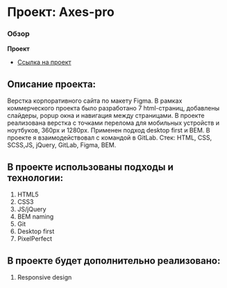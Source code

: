 # Проект: Axes-pro

### Обзор

**Проект**

* [Ссылка на проект](https://msilkov.github.io/axes-pro/)

## Описание проекта:
Верстка корпоративного сайта по макету Figma. В рамках коммерческого проекта было разработано 7 html-страниц, добавлены слайдеры, popup окна и навигация между страницами. В проекте реализована верстка с точками перелома для мобильных устройств и ноутбуков, 360px и 1280px. Применен подход desktop first и BEM.  В проекте я взаимодействовал с командой в GitLab. 
Стек: HTML, CSS, SCSS,JS, jQuery, GitLab, Figma, BEM.

## В проекте использованы подходы и технологии:
1. HTML5
2. CSS3
3. JS/jQuery
4. BEM naming
5. Git 
6. Desktop first
7. PixelPerfect

## В проекте будет дополнительно реализовано:
1. Responsive design



